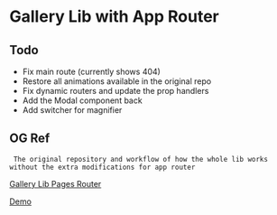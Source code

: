
# Gallery Lib with App Router
## Todo
* Fix main route (currently shows 404)
* Restore all animations available in the original repo
* Fix dynamic routers and update the prop handlers
* Add the Modal component back
* Add switcher for magnifier 

## OG Ref
``` The original repository and workflow of how the whole lib works without the extra modifications for app router```

[Gallery Lib Pages Router](https://github.com/Remote-Roofing/gallery-lib)

[Demo](https://magnify-gallery-lib.vercel.app/)
